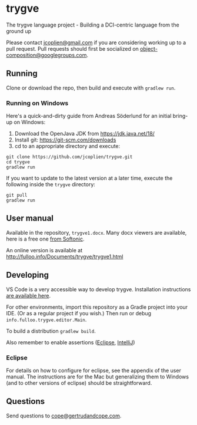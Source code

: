# trygve
The trygve language project - Building a DCI-centric language from the ground up

Please contact jcoplien@gmail.com if you are considering working up to a pull request. Pull requests should first be socialized on object-composition@googlegroups.com.

## Running

Clone or download the repo, then build and execute with `gradlew run`.

### Running on Windows

Here's a quick-and-dirty guide from Andreas Söderlund for an initial bring-up on Windows:

1. Download the OpenJava JDK from https://jdk.java.net/18/
2. Install git: https://git-scm.com/downloads
3. cd to an appropriate directory and execute:

```
git clone https://github.com/jcoplien/trygve.git
cd trygve
gradlew run
```

If you want to update to the latest version at a later time, execute the following inside the `trygve` directory:

```
git pull
gradlew run
```

## User manual

Available in the repository, `trygve1.docx`. Many docx viewers are available, here is a free one [from Softonic](https://free-docx-viewer.en.softonic.com).

An online version is available at http://fulloo.info/Documents/trygve/trygve1.html

## Developing

VS Code is a very accessible way to develop trygve. Installation instructions [are available here](https://code.visualstudio.com/docs/languages/java).

For other environments, import this repository as a Gradle project into your IDE. (Or as a regular project if you wish.) Then run or debug `info.fulloo.trygve.editor.Main`.

To build a distribution `gradlew build`.

Also remember to enable assertions ([Eclipse](http://stackoverflow.com/questions/5509082/eclipse-enable-assertions), [IntelliJ](http://stackoverflow.com/questions/18168257/where-to-add-compiler-options-like-ea-in-intellij-idea))

### Eclipse

For details on how to configure for eclipse, see the appendix of the user manual. The instructions are for the Mac but generalizing them to Windows (and to other versions of eclipse) should be straightforward.

## Questions

Send questions to cope@gertrudandcope.com.
